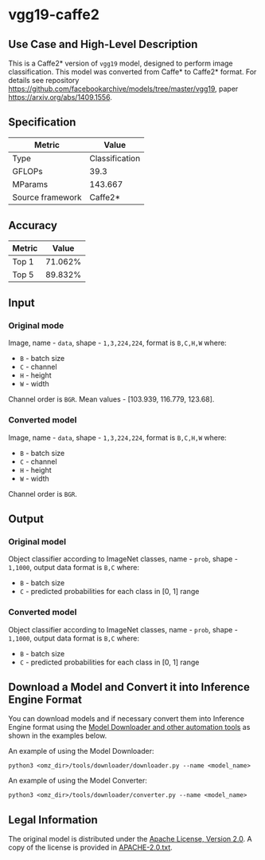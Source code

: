 # vgg19-caffe2

## Use Case and High-Level Description

This is a Caffe2\* version of `vgg19` model, designed to perform image classification.
This model was converted from Caffe\* to Caffe2\* format.
For details see repository <https://github.com/facebookarchive/models/tree/master/vgg19>,
paper <https://arxiv.org/abs/1409.1556>.

## Specification

| Metric            | Value         |
|-------------------|---------------|
| Type              | Classification|
| GFLOPs            | 39.3          |
| MParams           | 143.667       |
| Source framework  | Caffe2\*      |

## Accuracy

| Metric | Value |
| ------ | ----- |
| Top 1  | 71.062%|
| Top 5  | 89.832%|

## Input

### Original mode

Image, name - `data`,  shape - `1,3,224,224`, format is `B,C,H,W` where:

- `B` - batch size
- `C` - channel
- `H` - height
- `W` - width

Channel order is `BGR`.
Mean values - [103.939, 116.779, 123.68].

### Converted model

Image, name - `data`, shape - `1,3,224,224`, format is `B,C,H,W` where:

- `B` - batch size
- `C` - channel
- `H` - height
- `W` - width

Channel order is `BGR`.

## Output

### Original model

Object classifier according to ImageNet classes, name - `prob`, shape - `1,1000`, output data format is `B,C` where:

- `B` - batch size
- `C` - predicted probabilities for each class in  [0, 1] range

### Converted model

Object classifier according to ImageNet classes, name - `prob`, shape - `1,1000`, output data format is `B,C` where:

- `B` - batch size
- `C` - predicted probabilities for each class in  [0, 1] range

## Download a Model and Convert it into Inference Engine Format

You can download models and if necessary convert them into Inference Engine format using the [Model Downloader and other automation tools](../../../tools/downloader/README.md) as shown in the examples below.

An example of using the Model Downloader:
```
python3 <omz_dir>/tools/downloader/downloader.py --name <model_name>
```

An example of using the Model Converter:
```
python3 <omz_dir>/tools/downloader/converter.py --name <model_name>
```

## Legal Information

The original model is distributed under the
[Apache License, Version 2.0](https://raw.githubusercontent.com/facebookarchive/models/master/LICENSE).
A copy of the license is provided in [APACHE-2.0.txt](../licenses/APACHE-2.0.txt).
